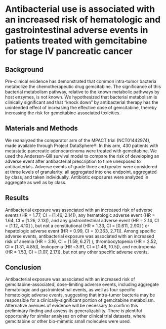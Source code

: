 # Antibacterial use is associated with an increased risk of hematologic and gastrointestinal adverse events in patients treated with gemcitabine for stage IV pancreatic cancer

## Background
Pre-clinical evidence has demonstrated that common intra-tumor bacteria metabolize the chemotherapeutic drug gemcitabine. The significance of this bacterial metabolism pathway, relative to the known metabolic pathways by host enzymes, is not known. We hypothesized that bacterial metabolism is clinically significant and that “knock down” by antibacterial therapy has the unintended effect of increasing the effective dose of gemcitabine, thereby increasing the risk for gemcitabine-associated toxicities.

## Materials and Methods
We reanalyzed the comparator arm of the MPACT trial (NCT01442974), made available through Project DataSphere®. In this arm, 430 patients with metastatic pancreatic adenocarcinoma were treated with gemcitabine. We used the Anderson-Gill survival model to compare the risk of developing an adverse event after antibacterial prescription to time unexposed to antibacterials.  Adverse events of grade three and greater were considered at three levels of granularity: all aggregated into one endpoint, aggregated by class, and taken individually. Antibiotic exposures were analyzed in aggregate as well as by class.

## Results
Antibacterial exposure was associated with an increased risk of adverse events (HR = 1.77, CI = [1.46, 2.14]), any hematologic adverse event (HR = 1.64, CI = [1.26, 2.13]), and any gastrointestinal adverse event (HR = 2.14, CI = [1.12, 4.10] ), but not a constitutional (HR = 1.33, CI = [0.611, 2.90] ) or hepatologic adverse event (HR = 0.99, CI = [0.363, 2.71]).
Among specific adverse events, antibacterial exposure was associated with an increased risk of anemia (HR = 3.16, CI = [1.59, 6.27] ), thrombocytopenia (HR = 2.52, CI = [1.31, 4.85]), leukopenia (HR =3.91, CI = [1.46, 10.5]), and neutropenia (HR = 1.53, CI = [1.07, 2.17]), but not any other specific adverse events.

## Conclusion
Antibacterial exposure was associated with an increased risk of gemcitabine-associated, dose-limiting adverse events, including aggregate hematologic and gastrointestinal events, as well as four specific hematologic adverse events, suggesting that intra-tumor bacteria may be responsible for a clinically-significant portion of gemcitabine metabolism. Alternative avenues of evidence will be necessary to confirm this preliminary finding and assess its generalizability. There is plentiful opportunity for similar analyses on other clinical trial datasets, where gemcitabine or other bio-mimetic small molecules were used.
